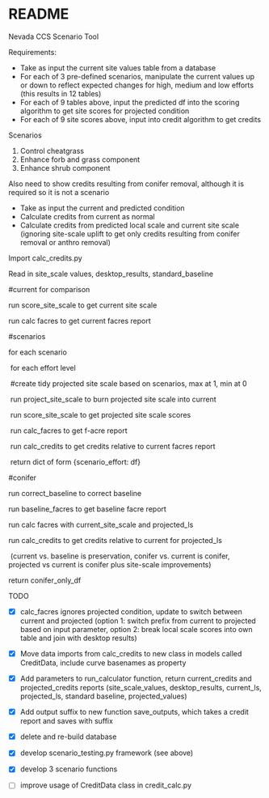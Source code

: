 # README

Nevada CCS Scenario Tool

Requirements:

* Take as input the current site values table from a database
* For each of 3 pre-defined scenarios, manipulate the current values up or down to reflect expected changes for high, medium and low efforts (this results in 12 tables)
* For each of 9 tables above, input the predicted df into the scoring algorithm to get site scores for projected condition
* For each of 9 site scores above, input into credit algorithm to get credits



Scenarios

1. Control cheatgrass
2. Enhance forb and grass component
3. Enhance shrub component



Also need to show credits resulting from conifer removal, although it is required so it is not a scenario

* Take as input the current and predicted condition
* Calculate credits from current as normal
* Calculate credits from predicted local scale and current site scale (ignoring site-scale uplift to get only credits resulting from conifer removal or anthro removal)



Import calc_credits.py

Read in site_scale values, desktop_results, standard_baseline

#current for comparison

run score_site_scale to get current site scale

run calc facres to get current facres report

#scenarios

for each scenario

​	for each effort level

​		#create tidy projected site scale based on scenarios, max at 1, min at 0

​		run project_site_scale to burn projected site scale into current

​		run score_site_scale to get projected site scale scores

​		run calc_facres to get f-acre report

​		run calc_credits to get credits relative to current facres report

​		return dict of form {scenario_effort: df}

#conifer

run correct_baseline to correct baseline

run baseline_facres to get baseline facre report

run calc facres with current_site_scale and projected_ls

run calc_credits to get credits relative to current for projected_ls

​	(current vs. baseline is preservation, conifer vs. current is conifer, projected vs current is conifer plus site-scale improvements)

return conifer_only_df

TODO

- [x] calc_facres ignores projected condition, update to switch between current and projected (option 1: switch prefix from current to projected based on input parameter, option 2: break local scale scores into own table and join with desktop results)
- [x] Move data imports from calc_credits to new class in models called CreditData, include curve basenames as property
- [x] Add parameters to run_calculator function, return current_credits and projected_credits reports (site_scale_values, desktop_results, current_ls, projected_ls, standard baseline, projected_values)
- [x] Add output suffix to new function save_outputs, which takes a credit report and saves with suffix
- [x] delete and re-build database
- [x] develop scenario_testing.py framework (see above)
- [x] develop 3 scenario functions
- [ ] improve usage of CreditData class in credit_calc.py





